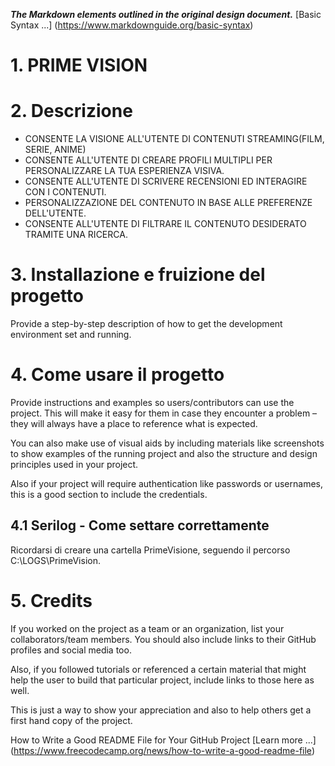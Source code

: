 <em><strong>The Markdown elements outlined in the original design document.</strong></em> [Basic Syntax ...] (https://www.markdownguide.org/basic-syntax)

<h1>1. PRIME VISION</h1>									

<h1>2. Descrizione</h1>
<ul>
  <li>CONSENTE LA VISIONE ALL'UTENTE DI CONTENUTI STREAMING(FILM, SERIE, ANIME)</li>
  <li>CONSENTE ALL'UTENTE DI CREARE PROFILI MULTIPLI PER PERSONALIZZARE LA TUA ESPERIENZA VISIVA.</li>
  <li>CONSENTE ALL'UTENTE DI SCRIVERE RECENSIONI ED INTERAGIRE CON I CONTENUTI.</li>
  <li>PERSONALIZZAZIONE DEL CONTENUTO IN BASE ALLE PREFERENZE DELL'UTENTE.</li>
  <li>CONSENTE ALL'UTENTE DI FILTRARE IL CONTENUTO DESIDERATO TRAMITE UNA RICERCA.</li>
</ul>

<h1>3. Installazione e fruizione del progetto</h1>
Provide a step-by-step description of how to get the development environment set and running.

<h1>4. Come usare il progetto</h1>
Provide instructions and examples so users/contributors can use the project. This will make it easy for them in case they encounter a problem – they will always have a place to reference what is expected.

You can also make use of visual aids by including materials like screenshots to show examples of the running project and also the structure and design principles used in your project.

Also if your project will require authentication like passwords or usernames, this is a good section to include the credentials.

<h2>4.1 Serilog - Come settare correttamente</h2>
Ricordarsi di creare una cartella PrimeVisione, seguendo il percorso C:\LOGS\PrimeVision.

<h1>5. Credits</h1>

If you worked on the project as a team or an organization, list your collaborators/team members. You should also include links to their GitHub profiles and social media too.

Also, if you followed tutorials or referenced a certain material that might help the user to build that particular project, include links to those here as well.

This is just a way to show your appreciation and also to help others get a first hand copy of the project.

How to Write a Good README File for Your GitHub Project [Learn more ...] (https://www.freecodecamp.org/news/how-to-write-a-good-readme-file)



